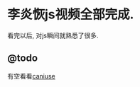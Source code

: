 李炎恢js视频全部完成.
===========
看完以后, 对js瞬间就熟悉了很多.



## @todo
有空看看[caniuse](http://caniuse.com/ "CANIUSE")
